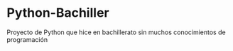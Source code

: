 # Python-Bachiller
Proyecto de Python que hice en bachillerato sin muchos conocimientos de programación
